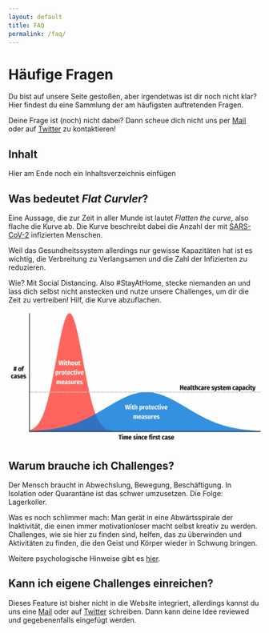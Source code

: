 ```yaml
---
layout: default
title: FAQ
permalink: /faq/
---
```


# Häufige Fragen
Du bist auf unsere Seite gestoßen, aber irgendetwas ist dir noch nicht klar?
Hier findest du eine Sammlung der am häufigsten auftretenden Fragen.

Deine Frage ist (noch) nicht dabei? Dann scheue dich nicht uns per [Mail](whattodo@yqty.de) oder auf [Twitter](https://twitter.com/what_two_do) zu kontaktieren!

## Inhalt 
Hier am Ende noch ein Inhaltsverzeichnis einfügen

## Was bedeutet *Flat Curvler*?
Eine Aussage, die zur Zeit in aller Munde ist lautet *Flatten the curve*, also flache die Kurve ab.
Die Kurve beschreibt dabei die Anzahl der mit [SARS-CoV-2](https://de.wikipedia.org/wiki/SARS-CoV-2) infizierten Menschen.

Weil das Gesundheitssystem allerdings nur gewisse Kapazitäten hat ist es wichtig, die Verbreitung zu Verlangsamen und die Zahl der Infizierten zu reduzieren.

Wie? Mit Social Distancing. Also \#StayAtHome, stecke niemanden an und lass dich selbst nicht anstecken und nutze unsere Challenges, um dir die Zeit zu vertreiben! Hilf, die Kurve abzuflachen.

![Eine verzögerte und flache Kurve, um das Gesundheitssystem nicht zu überlasten](./img/flatten-the-curve.jpg "https://mymodernmet.com/wp/wp-content/uploads/2020/03/flatten-the-curve-thumbnail-1.jpg")

## Warum brauche ich Challenges?
Der Mensch braucht in Abwechslung, Bewegung, Beschäftigung. In Isolation oder Quarantäne ist das schwer umzusetzen. Die Folge: Lagerkoller.

Was es noch schlimmer mach: Man gerät in eine Abwärtsspirale der Inaktivität, die einen immer motivationloser macht selbst kreativ zu werden. Challenges, wie sie hier zu finden sind, helfen, das zu überwinden und Aktivitäten zu finden, die den Geist und Körper wieder in Schwung bringen.

Weitere psychologische Hinweise gibt es [hier](http://www.bundesheer.at/archiv/a2020/corona/artikel.php?id=5494).

## Kann ich eigene Challenges einreichen?
Dieses Feature ist bisher nicht in die Website integriert, allerdings kannst du uns eine [Mail](whattodo@yqty.de) oder auf [Twitter](https://twitter.com/what_two_do) schreiben.
Dann kann deine Idee reviewed und gegebenenfalls eingefügt werden.